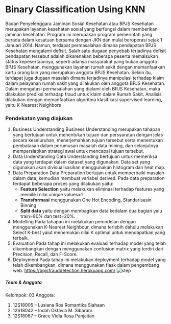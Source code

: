 # Binary Classification Using KNN

Badan Penyelenggara Jaminan Sosial Kesehatan atau BPJS Kesehatan merupakan layanan kesehatan sosial yang berfungsi dalam memberikan jaminan kesehatan. Program ini merupakan program pemerintah yang berada dalam kesatuan bersama dengan JKN dan mulai beroperasi sejak 1 Januari 2014. Namun, terdapat permasalahan dimana pendapatan BPJS Kesehatan mengalami defisit. Salah satu dugaan penyebab terjadinya defisit pendapatan tersebut adalah dikarenakan beberapa peserta  memalsukan status kepesertaannya, seperti adanya masyarakat yang bukan anggota BPJS Kesehatan, menggunakan layanan rumah sakit dengan memanfaatkan kartu orang lain yang merupakan anggota BPJS Kesehatan. Selain itu, terdapat juga dugaan masalah dimana terjadinya manipulasi terhadap klaim dalam pelayanan rumah sakit yang dilakukan oleh anggota BPJS Kesehatan. Dalam mengatasi permasalahan yang dialami oleh BPJS Kesehatan, maka dilakukan prediksi terhadap fraud untuk klaim dalam Rumah Sakit. Analisis dilakukan dengan memanfaatkan algoritma klasifikasi supervised learning, yaitu K-Nearest Neighbors

### Pendekatan yang diajukan
1. Business Understanding
Business Understanding merupakan tahapan yang bertujuan untuk menentukan tujuan dan persyaratan dengan jelas secara keseluruhan, menerjemahkan tujuan tersebut serta menentukan pembatasan dalam perumusan masalah data mining, dan selanjutnya mempersiapkan strategi awal untuk mencapai tujuan tersebut.
2. Data Understanding 
Data Understanding bertujuan untuk memeriksa data yang terdapat dalam dataset yang digunakan. Data set yang digunakan akan divisualisasikan menggunakan histogram dan  heat map.
3. Data Preparation 
Data Preparation bertujan untuk memperbaiki masalah dalam data, kemudian membuat variabel derived. Pada data preparation terdapat beberapa proses yang dilakukan yaitu:
    - **Feature Selection** yaitu melakukan eliminasi terhadap features yang memiliki nilai unique values=1
    - **Transformasi** menggunakan One Hot Encoding, Standarisasin Binning
    - **Split data** yaitu dengan membagikan data kedalam dua bagian yaiu train=80% dan test=20%.
4. Modelling
Pada tahapan ini melakukan pemodelan dengan menggunakan K-Nearest Neighbour, dimana terlebih dahulu melakukan Select K-best yaiut menemukan nilai K optimal untuk mendapatkan yang terbaik.
5. Evaluation
Pada tahap ini melakukan evaluasi terhadap model yang telah dikembangkan dengan menggunakan confusion matrix yang terdiri dari Precision, Recall, dan F-Score.
6. Deployment
Pada tahap ini melakukan deployment terhadap model yang telah dikembangkan, dimana menggunakan flask dalam pengembang web. https://bpjsfrauddetection.herokuapp.com/
![step](https://user-images.githubusercontent.com/60679474/145212565-bcba5f03-e253-4d15-b9c0-3e7a7b7ae980.png)


##### Team & Anggota
Kelompok: 03
Anggota:
1. 12S18005 – Lusiana Ros Romantika Siahaan
2. 12S18042 – Indah Oktavia M. Sibarani
3. 12S18067 – Grace Vidia Rosa Panjaitan
